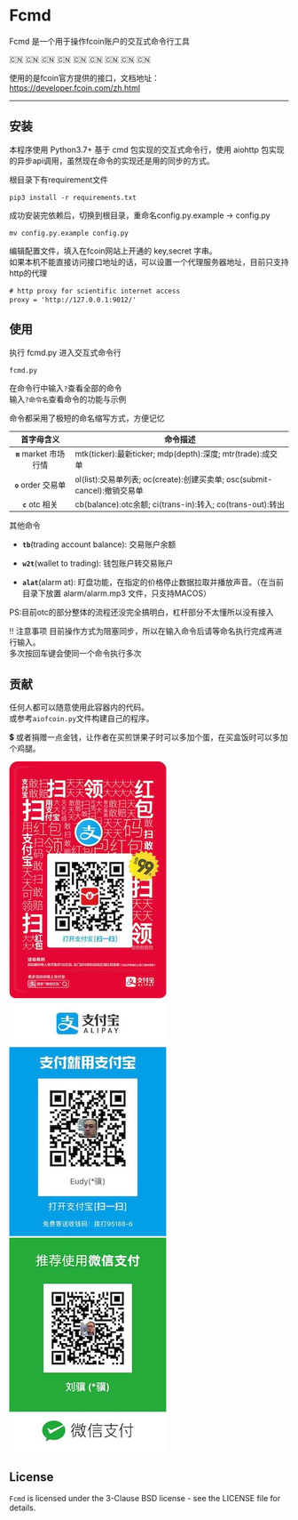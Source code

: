 # Fcmd
Fcmd 是一个用于操作fcoin账户的交互式命令行工具

:cn: :cn: :cn: :cn: :cn: :cn: :cn: :cn: :cn: 

使用的是fcoin官方提供的接口，文档地址：https://developer.fcoin.com/zh.html

---

## 安装

本程序使用 Python3.7+
基于 cmd 包实现的交互式命令行，使用 aiohttp 包实现的异步api调用，虽然现在命令的实现还是用的同步的方式。  

根目录下有requirement文件  

```
pip3 install -r requirements.txt
```

成功安装完依赖后，切换到根目录，重命名config.py.example -> config.py  

```
mv config.py.example config.py
```

编辑配置文件，填入在fcoin网站上开通的 key,secret 字串。  
如果本机不能直接访问接口地址的话，可以设置一个代理服务器地址，目前只支持http的代理

```
# http proxy for scientific internet access
proxy = 'http://127.0.0.1:9012/'
```

## 使用

执行 fcmd.py 进入交互式命令行

```
fcmd.py
```

在命令行中输入`?`查看全部的命令  
输入`?命令名`查看命令的功能与示例  

命令都采用了极短的命名缩写方式，方便记忆  

| 首字母含义 | 命令描述 |
|:----------:|-------------|
| **`m`** market 市场行情 | mtk(ticker):最新ticker; mdp(depth):深度; mtr(trade):成交单 |
| **`o`** order 交易单 | ol(list):交易单列表; oc(create):创建买卖单; osc(submit-cancel):撤销交易单 |
| **`c`** otc 相关 | cb(balance):otc余额; ci(trans-in):转入; co(trans-out):转出|

其他命令
- **`tb`**(trading account balance): 交易账户余额
- **`w2t`**(wallet to trading): 钱包账户转交易账户

- **`alat`**(alarm at): 盯盘功能，在指定的价格停止数据拉取并播放声音。（在当前目录下放置 alarm/alarm.mp3 文件，只支持MACOS）

PS:目前otc的部分整体的流程还没完全搞明白，杠杆部分不太懂所以没有接入

:bangbang: 注意事项
目前操作方式为阻塞同步，所以在输入命令后请等命名执行完成再进行输入。  
多次按回车键会使同一个命令执行多次  

## 贡献

任何人都可以随意使用此容器内的代码。  
或参考`aiofcoin.py`文件构建自己的程序。  

:heavy_dollar_sign: 或者捐赠一点金钱，让作者在买煎饼果子时可以多加个蛋，在买盒饭时可以多加个鸡腿。  

![hb](/img/hb.jpeg)
![zfb](/img/zfb.jpeg)
![wx](/img/wx.jpeg)

## License
`Fcmd` is licensed under the 3-Clause BSD license - see the LICENSE file for details.
